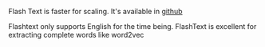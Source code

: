 Flash Text is faster for scaling.
It's available in [github](https://github.com/PacktPublishing/Natural-Language-Processing-with-Python-Quick-Start/tree/master/Chapter02)

Flashtext only supports English for the time being. FlashText is excellent for extracting complete words like word2vec